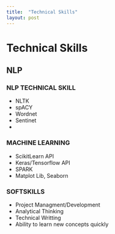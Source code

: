 ```yaml
---
title:  "Technical Skills"
layout: post
---
```


# Technical Skills









## NLP
###  NLP TECHNICAL SKILL
- NLTK
- spACY
- Wordnet
- Sentinet
- 
### MACHINE LEARNING
- ScikitLearn API
- Keras/Tensorflow API
- SPARK
- Matplot Lib, Seaborn

### SOFTSKILLS
- Project Managment/Development
- Analytical Thinking
- Technical Writting
- Ability to learn new concepts quickly
